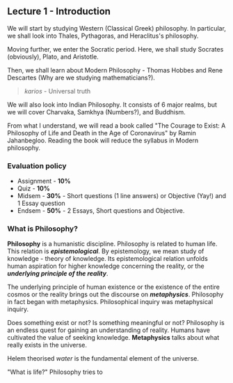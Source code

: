 ## Lecture 1 - Introduction

We will start by studying Western (Classical Greek) philosophy. In particular, we shall look into Thales, Pythagoras, and Heraclitus's philosophy.

Moving further, we enter the Socratic period. Here, we shall study Socrates (obviously), Plato, and Aristotle.

Then, we shall learn about Modern Philosophy - Thomas Hobbes and Rene Descartes (Why are we studying mathematicians?).

> *karios* - Universal truth

We will also look into Indian Philosophy. It consists of 6 major realms, but we will cover Charvaka, Samkhya (Numbers?), and Buddhism.

From what I understand, we will read a book called "The Courage to Exist: A Philosophy of Life and Death in the Age of Coronavirus" by Ramin Jahanbegloo. Reading the book will reduce the syllabus in Modern philosophy.

### Evaluation policy

- Assignment - **10%**
- Quiz  - **10%**
- Midsem - **30%** - Short questions (1 line answers) or Objective (Yay!) and 1 Essay question
- Endsem - **50%** - 2 Essays, Short questions and Objective.

### What is Philosophy?

**Philosophy** is a humanistic discipline. Philosophy is related to human life. This relation is ***epistemological***. By epistemology, we mean study of knowledge - theory of knowledge. Its epistemological relation unfolds human aspiration for higher knowledge concerning the reality, or the ***underlying principle of the reality***.

The underlying principle of human existence or the existence of the entire cosmos or the reality brings out the discourse on ***metaphysics***. Philosophy in fact began with metaphysics. Philosophical inquiry was metaphysical inquiry.

Does something exist or not? Is something meaningful or not? Philosophy is an endless quest for gaining an understanding of reality. Humans have cultivated the value of seeking knowledge. **Metaphysics** talks about what really exists in the universe.

Helem theorised *water* is the fundamental element of the universe. 

"What is life?" Philosophy tries to 
